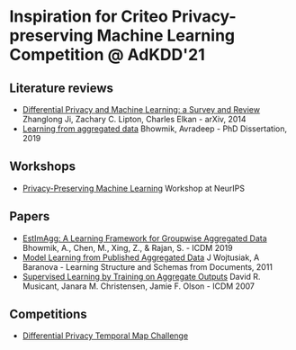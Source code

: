 # Inspiration for Criteo Privacy-preserving Machine Learning Competition @ AdKDD'21

## Literature reviews

- [Differential Privacy and Machine Learning: a Survey and Review](https://arxiv.org/abs/1412.7584)  Zhanglong Ji, Zachary C. Lipton, Charles Elkan - arXiv, 2014
- [Learning from aggregated data](https://repositories.lib.utexas.edu/handle/2152/74150) Bhowmik, Avradeep - PhD Dissertation, 2019

## Workshops

- [Privacy-Preserving Machine Learning](https://ppml-workshop.github.io/) Workshop at NeurIPS

## Papers

- [EstImAgg: A Learning Framework for Groupwise Aggregated Data](https://avradeep1.github.io/papers/105.pdf) Bhowmik, A., Chen, M., Xing, Z., & Rajan, S. - ICDM 2019
- [Model Learning from Published Aggregated Data](https://citeseerx.ist.psu.edu/viewdoc/download?doi=10.1.1.228.9069&rep=rep1&type=pdf) J Wojtusiak, A Baranova - Learning Structure and Schemas from Documents, 2011
- [Supervised Learning by Training on Aggregate Outputs](https://cs.carleton.edu/faculty/dmusican/musicantd-AggregateLearning.pdf) David R. Musicant, Janara M. Christensen, Jamie F. Olson - ICDM 2007

## Competitions

- [Differential Privacy Temporal Map Challenge](https://www.drivendata.org/competitions/76/competition-differential-privacy-maps-3/page/329/)
